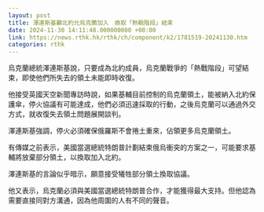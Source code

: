 ```yaml
---
layout: post
title: 澤連斯基籲北約允烏克蘭加入　換取「熱戰階段」結束
date: 2024-11-30 14:11:48.000000000 +08:00
link: https://news.rthk.hk/rthk/ch/component/k2/1781519-20241130.htm
categories: rthk
---
```


烏克蘭總統澤連斯基說，只要成為北約成員，烏克蘭戰爭的「熱戰階段」可望結束，即使他們所失去的領土未能即時收復。

他接受英國天空新聞專訪時說，如果基輔目前控制的烏克蘭領土，能被納入北約保護傘，停火協議有可能達成，他們必須迅速採取的行動，之後烏克蘭可以通過外交方式，就收復失去領土問題展開談判。 

澤連斯基強調，停火必須確保俄羅斯不會捲土重來，佔領更多烏克蘭領土。

有傳媒之前表示，美國當選總統特朗普計劃結束俄烏衝突的方案之一，可能要求基輔將放棄部分領土，以換取加入北約。 

澤連斯基的言論似乎暗示，願意接受犧牲部分領土換取協議。

他又表示，烏克蘭必須與美國當選總統特朗普合作，才能獲得最大支持。但他認為需要直接同對方溝通，因為他周圍的人有不同的聲音。
